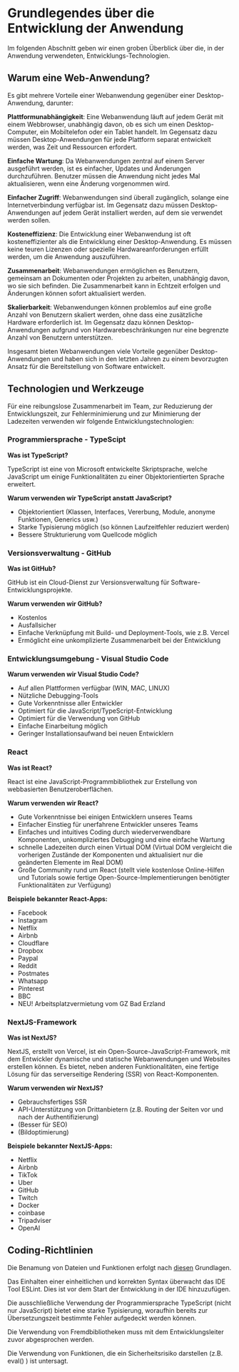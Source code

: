 # Grundlegendes über die Entwicklung der Anwendung

Im folgenden Abschnitt geben wir einen groben Überblick über die, in der Anwendung verwendeten, Entwicklungs-Technologien. 

## Warum eine Web-Anwendung?

Es gibt mehrere Vorteile einer Webanwendung gegenüber einer Desktop-Anwendung, darunter:

**Plattformunabhängigkeit**: Eine Webanwendung läuft auf jedem Gerät mit einem Webbrowser, unabhängig davon, ob es sich um einen Desktop-Computer, ein Mobiltelefon oder ein Tablet handelt. Im Gegensatz dazu müssen Desktop-Anwendungen für jede Plattform separat entwickelt werden, was Zeit und Ressourcen erfordert.

**Einfache Wartung**: Da Webanwendungen zentral auf einem Server ausgeführt werden, ist es einfacher, Updates und Änderungen durchzuführen. Benutzer müssen die Anwendung nicht jedes Mal aktualisieren, wenn eine Änderung vorgenommen wird.

**Einfacher Zugriff**: Webanwendungen sind überall zugänglich, solange eine Internetverbindung verfügbar ist. Im Gegensatz dazu müssen Desktop-Anwendungen auf jedem Gerät installiert werden, auf dem sie verwendet werden sollen.

**Kosteneffizienz**: Die Entwicklung einer Webanwendung ist oft kosteneffizienter als die Entwicklung einer Desktop-Anwendung. Es müssen keine teuren Lizenzen oder spezielle Hardwareanforderungen erfüllt werden, um die Anwendung auszuführen.

**Zusammenarbeit**: Webanwendungen ermöglichen es Benutzern, gemeinsam an Dokumenten oder Projekten zu arbeiten, unabhängig davon, wo sie sich befinden. Die Zusammenarbeit kann in Echtzeit erfolgen und Änderungen können sofort aktualisiert werden.

**Skalierbarkeit**: Webanwendungen können problemlos auf eine große Anzahl von Benutzern skaliert werden, ohne dass eine zusätzliche Hardware erforderlich ist. Im Gegensatz dazu können Desktop-Anwendungen aufgrund von Hardwarebeschränkungen nur eine begrenzte Anzahl von Benutzern unterstützen.

Insgesamt bieten Webanwendungen viele Vorteile gegenüber Desktop-Anwendungen und haben sich in den letzten Jahren zu einem bevorzugten Ansatz für die Bereitstellung von Software entwickelt.

## Technologien und Werkzeuge

Für eine reibungslose Zusammenarbeit im Team, zur Reduzierung der Entwicklungszeit, zur Fehlerminimierung und zur Minimierung der Ladezeiten verwenden wir folgende Entwicklungstechnologien:

### Programmiersprache - TypeScipt

**Was ist TypeScript?**

TypeScript ist eine von Microsoft entwickelte Skriptsprache, welche JavaScript um einige Funktionalitäten zu einer Objektorientierten Sprache erweitert.

**Warum verwenden wir TypeScript anstatt JavaScript?**

*   Objektorientiert (Klassen, Interfaces, Vererbung, Module, anonyme Funktionen, Generics usw.)
*   Starke Typisierung möglich (so können Laufzeitfehler reduziert werden)
*   Bessere Strukturierung vom Quellcode möglich

### Versionsverwaltung - GitHub

**Was ist GitHub?**

GitHub ist ein Cloud-Dienst zur Versionsverwaltung für Software-Entwicklungsprojekte.

**Warum verwenden wir GitHub?**

*   Kostenlos
*   Ausfallsicher
*   Einfache Verknüpfung mit Build- und Deployment-Tools, wie z.B. Vercel
*   Ermöglicht eine unkomplizierte Zusammenarbeit bei der Entwicklung

### Entwicklungsumgebung - Visual Studio Code

**Warum verwenden wir Visual Studio Code?**

*   Auf allen Plattformen verfügbar (WIN, MAC, LINUX)
*   Nützliche Debugging-Tools
*   Gute Vorkenntnisse aller Entwickler
*   Optimiert für die JavaScript/TypeScript-Entwicklung
*   Optimiert für die Verwendung von GitHub
*   Einfache Einarbeitung möglich
*   Geringer Installationsaufwand bei neuen Entwicklern

### React

**Was ist React?**

React ist eine JavaScript-Programmbibliothek zur Erstellung von webbasierten Benutzeroberflächen.

**Warum verwenden wir React?**

*   Gute Vorkenntnisse bei einigen Entwicklern unseres Teams
*   Einfacher Einstieg für unerfahrene Entwickler unseres Teams
*   Einfaches und intuitives Coding durch wiederverwendbare Komponenten, unkompliziertes Debugging und eine einfache Wartung
*   schnelle Ladezeiten durch einen Virtual DOM (Virtual DOM vergleicht die vorherigen Zustände der Komponenten und aktualisiert nur die geänderten Elemente im Real DOM)
*   Große Community rund um React (stellt viele kostenlose Online-Hilfen und Tutorials sowie fertige Open-Source-Implementierungen benötigter Funktionalitäten zur Verfügung)

**Beispiele bekannter React-Apps:**

*   Facebook
*   Instagram
*   Netflix
*   Airbnb
*   Cloudflare
*   Dropbox
*   Paypal
*   Reddit
*   Postmates
*   Whatsapp
*   Pinterest
*   BBC
*   NEU! Arbeitsplatzvermietung vom GZ Bad Erzland

### NextJS-Framework

**Was ist NextJS?**

NextJS, erstellt von Vercel, ist ein Open-Source-JavaScript-Framework, mit dem Entwickler dynamische und statische Webanwendungen und Websites erstellen können. Es bietet, neben anderen Funktionalitäten, eine fertige Lösung für das serverseitige Rendering (SSR) von React-Komponenten.

**Warum verwenden wir NextJS?**

*   Gebrauchsfertiges SSR
*   API-Unterstützung von Drittanbietern (z.B. Routing der Seiten vor und nach der Authentifizierung)
*   (Besser für SEO)
*   (Bildoptimierung)

**Beispiele bekannter NextJS-Apps:**

*   Netflix
*   Airbnb
*   TikTok
*   Uber
*   GitHub
*   Twitch
*   Docker
*   coinbase
*   Tripadviser
*   OpenAI

## **Coding-Richtlinien**

Die Benamung von Dateien und Funktionen erfolgt nach [diesen](https://makecode.com/extensions/naming-conventions) Grundlagen.

Das Einhalten einer einheitlichen und korrekten Syntax überwacht das IDE Tool ESLint. Dies ist vor dem Start der Entwicklung in der IDE hinzuzufügen.

Die ausschließliche Verwendung der Programmiersprache TypeScript (nicht nur JavaScript) bietet eine starke Typisierung, woraufhin bereits zur Übersetzungszeit bestimmte Fehler aufgedeckt werden können.

Die Verwendung von Fremdbibliotheken muss mit dem Entwicklungsleiter zuvor abgesprochen werden.

Die Verwendung von Funktionen, die ein Sicherheitsrisiko darstellen (z.B. eval() ) ist untersagt.
